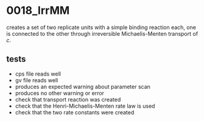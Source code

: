 # 0018_IrrMM

creates a set of two replicate units with a simple binding reaction each, one is connected to the other through irreversible Michaelis-Menten transport of *c*.

## tests

- cps file reads well
- gv file reads well
- produces an expected warning about parameter scan
- produces no other warning or error
- check that transport reaction was created
- check that the Henri-Michaelis-Menten rate law is used
- check that the two rate constants were created
